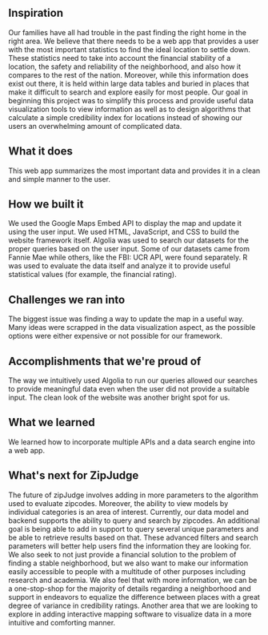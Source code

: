 ## Inspiration
Our families have all had trouble in the past finding the right home in the right area. We believe that there needs to be a web app that provides a user with the most important statistics to find the ideal location to settle down. These statistics need to take into account the financial stability of a location, the safety and reliability of the neighborhood, and also how it compares to the rest of the nation. Moreover, while this information does exist out there, it is held within large data tables and buried in places that make it difficult to search and explore easily for most people. Our goal in beginning this project was to simplify this process and provide useful data visualization tools to view information as well as to design algorithms that calculate a simple credibility index for locations instead of showing our users an overwhelming amount of complicated data.
## What it does
This web app summarizes the most important data and provides it in a clean and simple manner to the user.
## How we built it
We used the Google Maps Embed API to display the map and update it using the user input. We used HTML, JavaScript, and CSS to build the website framework itself. Algolia was used to search our datasets for the proper queries based on the user input. Some of our datasets came from Fannie Mae while others, like the FBI: UCR API, were found separately. R was used to evaluate the data itself and analyze it to provide useful statistical values (for example, the financial rating).
## Challenges we ran into
The biggest issue was finding a way to update the map in a useful way. Many ideas were scrapped in the data visualization aspect, as the possible options were either expensive or not possible for our framework.
## Accomplishments that we're proud of
The way we intuitively used Algolia to run our queries allowed our searches to provide meaningful data even when the user did not provide a suitable input. The clean look of the website was another bright spot for us.
## What we learned
We learned how to incorporate multiple APIs and a data search engine into a web app.
## What's next for ZipJudge
The future of zipJudge involves adding in more parameters to the algorithm used to evaluate zipcodes. Moreover, the ability to view models by individual categories is an area of interest. Currently, our data model and backend supports the ability to query and search by zipcodes. An additional goal is being able to add in support to query several unique parameters and be able to retrieve results based on that. These advanced filters and search parameters will better help users find the information they are looking for. We also seek to not just provide a financial solution to the problem of finding a stable neighborhood, but we also want to make our information easily accessible to people with a multitude of other purposes including research and academia. We also feel that with more information, we can be a one-stop-shop for the majority of details regarding a neighborhood and support in endeavors to equalize the difference between places with a great degree of variance in credibility ratings. Another area that we are looking to explore in adding interactive mapping software to visualize data in a more intuitive and comforting manner.
